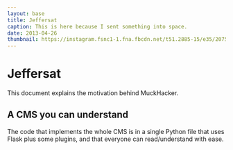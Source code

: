 ```yaml
---
layout: base
title: Jeffersat
caption: This is here because I sent something into space.
date: 2013-04-26
thumbnail: https://instagram.fsnc1-1.fna.fbcdn.net/t51.2885-15/e35/20759856_318357938574251_5519888215017783296_n.jpg
---
```


# Jeffersat

This document explains the motivation behind MuckHacker.

## A CMS you can understand

The code that implements the whole CMS is in a single Python file that uses Flask plus some plugins, and that everyone can read/understand with ease.
